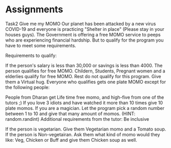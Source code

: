# Assignments
Task2
Give me my MOMO
Our planet has been attacked by a new virus COVID-19 and everyone is practicing "Shelter in place" (Please stay in your houses guys). The Government is offering a free MOMO service to peeps who are experiencing financial hardship. But to qualify for the program you have to meet some requirements.

Requirements to qualify:

If the person's salary is less than 30,000 or savings is less than 4000. The person qualifies for free MOMO.
Childern, Students, Pregnant women and a elderlies qualify for free MOMO.
Rest do not qualify for this program. Give them a Virtual hug.
Everyone who qualifies gets one plate MOMO except for the following people:

People from Dharan get Life time free momo, and high-five from one of the tutors ;)
If you love 3 idiots and have watched it more than 10 times give 10 plate momos.
If you are a magician. Let the program pick a random number between 1 to 10 and give that many amount of momos. (HINT: random.randint)
Additional requirements from the tutor: Be inclusive

If the person is vegetarian. Give them Vegetarian momo and a Tomato soup.
If the person is Non-vegetairan. Ask them what kind of momo would they like: Veg, Chicken or Buff and give them Chicken soup as well.
